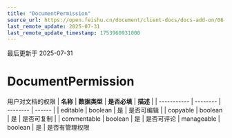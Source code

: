 ```yaml
---
title: "DocumentPermission"
source_url: https://open.feishu.cn/document/client-docs/docs-add-on/06-data-structure/DocumentPermission
last_remote_update: 2025-07-31
last_remote_update_timestamp: 1753960931000
---
```

最后更新于 2025-07-31

# DocumentPermission
用户对文档的权限
| **名称**      | **数据类型** | **是否必填** | **描述** |
| ----------- | -------- | -------- | ------ |
| editable    | boolean  | 是        | 是否可编辑  |
| copyable    | boolean  | 是        | 是否可复制  |
| commentable | boolean  | 是        | 是否可评论
| manageable | boolean  | 是        | 是否有管理权限
